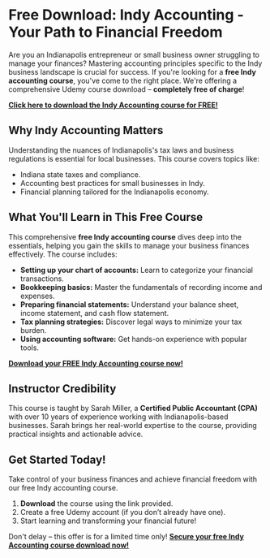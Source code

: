 # Free Download: Indy Accounting - Your Path to Financial Freedom

Are you an Indianapolis entrepreneur or small business owner struggling to manage your finances? Mastering accounting principles specific to the Indy business landscape is crucial for success. If you're looking for a **free Indy accounting course**, you've come to the right place. We're offering a comprehensive Udemy course download – **completely free of charge**!

[**Click here to download the Indy Accounting course for FREE!**](https://udemywork.com/indy-accounting)

## Why Indy Accounting Matters

Understanding the nuances of Indianapolis's tax laws and business regulations is essential for local businesses. This course covers topics like:

*   Indiana state taxes and compliance.
*   Accounting best practices for small businesses in Indy.
*   Financial planning tailored for the Indianapolis economy.

## What You'll Learn in This Free Course

This comprehensive **free Indy accounting course** dives deep into the essentials, helping you gain the skills to manage your business finances effectively. The course includes:

*   **Setting up your chart of accounts:** Learn to categorize your financial transactions.
*   **Bookkeeping basics:** Master the fundamentals of recording income and expenses.
*   **Preparing financial statements:** Understand your balance sheet, income statement, and cash flow statement.
*   **Tax planning strategies:** Discover legal ways to minimize your tax burden.
*   **Using accounting software:** Get hands-on experience with popular tools.

[**Download your FREE Indy Accounting course now!**](https://udemywork.com/indy-accounting)

## Instructor Credibility

This course is taught by Sarah Miller, a **Certified Public Accountant (CPA)** with over 10 years of experience working with Indianapolis-based businesses. Sarah brings her real-world expertise to the course, providing practical insights and actionable advice.

## Get Started Today!

Take control of your business finances and achieve financial freedom with our free Indy accounting course.

1.  **Download** the course using the link provided.
2.  Create a free Udemy account (if you don’t already have one).
3.  Start learning and transforming your financial future!

Don't delay – this offer is for a limited time only! **[Secure your free Indy Accounting course download now!](https://udemywork.com/indy-accounting)**
